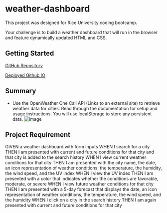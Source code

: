 # weather-dashboard
This project was designed for Rice University coding bootcamp.

Your challenge is to build a weather dashboard that will run in the browser and feature dynamically updated HTML and CSS.

## Getting Started
[GitHub Repository](https://github.com/wangjiayususan/weather-dashboard)

[Deployed Github IO](https://wangjiayususan.github.io/weather-dashboard/)

## Summary
- Use the OpenWeather One Call API (Links to an external site) to retrieve weather data for cities. Read through the documentation for setup and usage instructions. You will use localStorage to store any persistent data.
![image](https://user-images.githubusercontent.com/93291904/148723663-f9ee5fb8-3332-4cbd-8eb6-b9db0a4a55fe.png)

## Project Requirement
GIVEN a weather dashboard with form inputs
WHEN I search for a city
THEN I am presented with current and future conditions for that city and that city is added to the search history
WHEN I view current weather conditions for that city
THEN I am presented with the city name, the date, an icon representation of weather conditions, the temperature, the humidity, the wind speed, and the UV index
WHEN I view the UV index
THEN I am presented with a color that indicates whether the conditions are favorable, moderate, or severe
WHEN I view future weather conditions for that city
THEN I am presented with a 5-day forecast that displays the date, an icon representation of weather conditions, the temperature, the wind speed, and the humidity
WHEN I click on a city in the search history
THEN I am again presented with current and future conditions for that city
